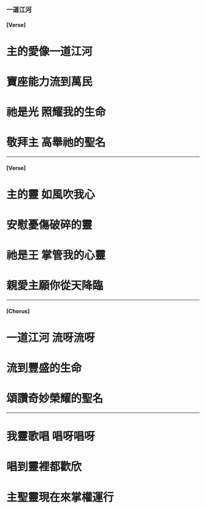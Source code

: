 ### 一道江河

#### [Verse]

# 主的愛像一道江河
# 寶座能力流到萬民
# 祂是光 照耀我的生命
# 敬拜主 高舉祂的聖名

---

#### [Verse]

# 主的靈 如風吹我心
# 安慰憂傷破碎的靈
# 祂是王 掌管我的心靈
# 親愛主願你從天降臨

---

#### [Chorus]

# 一道江河 流呀流呀
# 流到豐盛的生命
# 頌讚奇妙榮耀的聖名

---

# 我靈歌唱 唱呀唱呀
# 唱到靈裡都歡欣
# 主聖靈現在來掌權運行
